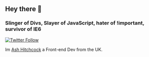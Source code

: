## Hey there 👋

### Slinger of Divs, Slayer of JavaScript, hater of !important, survivor of IE6

[![Twitter Follow](https://img.shields.io/twitter/follow/ash_hitchcock?style=for-the-badge)](https://twitter.com/ash_hitchcock)


Im [Ash Hitchcock](https://www.ashleyhitchcock.com/) a Front-end Dev from the UK. 

